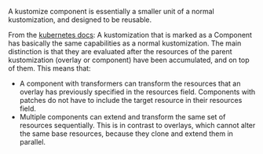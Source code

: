 A kustomize component is essentially a smaller unit of a normal kustomization, and designed to be reusable.

From the [kubernetes docs](https://sourcegraph.com/github.com/kubernetes/enhancements@master/-/blob/keps/sig-cli/1802-kustomize-components/README.md#proposal):
A kustomization that is marked as a Component has basically the same capabilities as a normal kustomization. The main distinction is that they are evaluated after the resources of the parent kustomization (overlay or component) have been accumulated, and on top of them. This means that:
- A component with transformers can transform the resources that an overlay has previously specified in the resources field. Components with patches do not have to include the target resource in their resources field.
- Multiple components can extend and transform the same set of resources sequentially. This is in contrast to overlays, which cannot alter the same base resources, because they clone and extend them in parallel.
